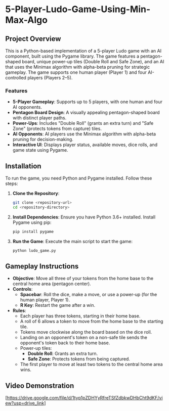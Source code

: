 # 5-Player-Ludo-Game-Using-Min-Max-Algo
## Project Overview
This is a Python-based implementation of a 5-player Ludo game with an AI component, built using the Pygame library. The game features a pentagon-shaped board, unique power-up tiles (Double Roll and Safe Zone), and an AI that uses the Minimax algorithm with alpha-beta pruning for strategic gameplay. The game supports one human player (Player 1) and four AI-controlled players (Players 2–5).

### Features
- **5-Player Gameplay**: Supports up to 5 players, with one human and four AI opponents.
- **Pentagon Board Design**: A visually appealing pentagon-shaped board with distinct player paths.
- **Power-Ups**: Includes "Double Roll" (grants an extra turn) and "Safe Zone" (protects tokens from capture) tiles.
- **AI Opponents**: AI players use the Minimax algorithm with alpha-beta pruning for decision-making.
- **Interactive UI**: Displays player status, available moves, dice rolls, and game state using Pygame.

## Installation
To run the game, you need Python and Pygame installed. Follow these steps:

1. **Clone the Repository**:
   ```bash
   git clone <repository-url>
   cd <repository-directory>
   ```

2. **Install Dependencies**:
   Ensure you have Python 3.6+ installed. Install Pygame using pip:
   ```bash
   pip install pygame
   ```

3. **Run the Game**:
   Execute the main script to start the game:
   ```bash
   python ludo_game.py
   ```

## Gameplay Instructions
- **Objective**: Move all three of your tokens from the home base to the central home area (pentagon center).
- **Controls**:
  - **Spacebar**: Roll the dice, make a move, or use a power-up (for the human player, Player 1).
  - **R Key**: Restart the game after a win.
- **Rules**:
  - Each player has three tokens, starting in their home base.
  - A roll of 6 allows a token to move from the home base to the starting tile.
  - Tokens move clockwise along the board based on the dice roll.
  - Landing on an opponent's token on a non-safe tile sends the opponent's token back to their home base.
  - Power-up tiles:
    - **Double Roll**: Grants an extra turn.
    - **Safe Zone**: Protects tokens from being captured.
  - The first player to move at least two tokens to the central home area wins.

## Video Demonstration
[https://drive.google.com/file/d/1typ1pZDHYyRfreTSfZdbkwDHbCht9dKF/view?usp=drive_link]


